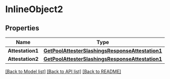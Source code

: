 # InlineObject2

## Properties

Name | Type | Description | Notes
------------ | ------------- | ------------- | -------------
**Attestation1** | [**GetPoolAttesterSlashingsResponseAttestation1**](GetPoolAttesterSlashingsResponse_attestation_1.md) |  | [optional] 
**Attestation2** | [**GetPoolAttesterSlashingsResponseAttestation1**](GetPoolAttesterSlashingsResponse_attestation_1.md) |  | [optional] 

[[Back to Model list]](../README.md#documentation-for-models) [[Back to API list]](../README.md#documentation-for-api-endpoints) [[Back to README]](../README.md)


